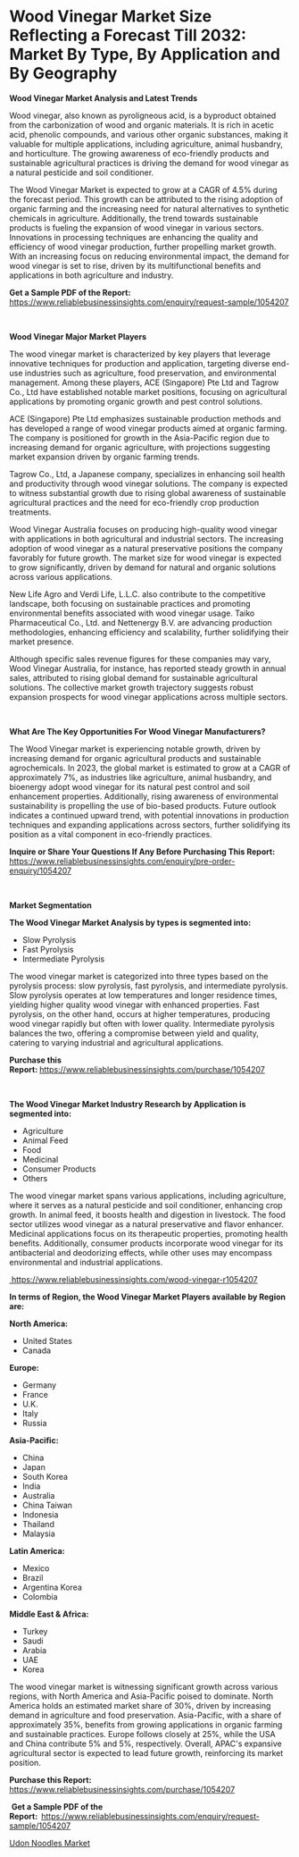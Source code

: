 <p><h1>Wood Vinegar Market Size Reflecting a Forecast Till 2032: Market By Type, By Application and By Geography</h1></p><p><strong>Wood Vinegar Market Analysis and Latest Trends</strong></p>
<p><p>Wood vinegar, also known as pyroligneous acid, is a byproduct obtained from the carbonization of wood and organic materials. It is rich in acetic acid, phenolic compounds, and various other organic substances, making it valuable for multiple applications, including agriculture, animal husbandry, and horticulture. The growing awareness of eco-friendly products and sustainable agricultural practices is driving the demand for wood vinegar as a natural pesticide and soil conditioner.</p><p>The Wood Vinegar Market is expected to grow at a CAGR of 4.5% during the forecast period. This growth can be attributed to the rising adoption of organic farming and the increasing need for natural alternatives to synthetic chemicals in agriculture. Additionally, the trend towards sustainable products is fueling the expansion of wood vinegar in various sectors. Innovations in processing techniques are enhancing the quality and efficiency of wood vinegar production, further propelling market growth. With an increasing focus on reducing environmental impact, the demand for wood vinegar is set to rise, driven by its multifunctional benefits and applications in both agriculture and industry.</p></p>
<p><strong>Get a Sample PDF of the Report:&nbsp;</strong> <a href="https://www.reliablebusinessinsights.com/enquiry/request-sample/1054207?utm_campaign=2109&utm_medium=2&utm_source=Github&utm_content=ia&utm_term=14022025&utm_id=wood-vinegar">https://www.reliablebusinessinsights.com/enquiry/request-sample/1054207</a></p>
<p>&nbsp;</p>
<p><strong>Wood Vinegar Major Market Players</strong></p>
<p><p>The wood vinegar market is characterized by key players that leverage innovative techniques for production and application, targeting diverse end-use industries such as agriculture, food preservation, and environmental management. Among these players, ACE (Singapore) Pte Ltd and Tagrow Co., Ltd have established notable market positions, focusing on agricultural applications by promoting organic growth and pest control solutions.</p><p>ACE (Singapore) Pte Ltd emphasizes sustainable production methods and has developed a range of wood vinegar products aimed at organic farming. The company is positioned for growth in the Asia-Pacific region due to increasing demand for organic agriculture, with projections suggesting market expansion driven by organic farming trends.</p><p>Tagrow Co., Ltd, a Japanese company, specializes in enhancing soil health and productivity through wood vinegar solutions. The company is expected to witness substantial growth due to rising global awareness of sustainable agricultural practices and the need for eco-friendly crop production treatments.</p><p>Wood Vinegar Australia focuses on producing high-quality wood vinegar with applications in both agricultural and industrial sectors. The increasing adoption of wood vinegar as a natural preservative positions the company favorably for future growth. The market size for wood vinegar is expected to grow significantly, driven by demand for natural and organic solutions across various applications.</p><p>New Life Agro and Verdi Life, L.L.C. also contribute to the competitive landscape, both focusing on sustainable practices and promoting environmental benefits associated with wood vinegar usage. Taiko Pharmaceutical Co., Ltd. and Nettenergy B.V. are advancing production methodologies, enhancing efficiency and scalability, further solidifying their market presence.</p><p>Although specific sales revenue figures for these companies may vary, Wood Vinegar Australia, for instance, has reported steady growth in annual sales, attributed to rising global demand for sustainable agricultural solutions. The collective market growth trajectory suggests robust expansion prospects for wood vinegar applications across multiple sectors.</p></p>
<p>&nbsp;</p>
<p><strong>What Are The Key Opportunities For Wood Vinegar Manufacturers?</strong></p>
<p><p>The Wood Vinegar market is experiencing notable growth, driven by increasing demand for organic agricultural products and sustainable agrochemicals. In 2023, the global market is estimated to grow at a CAGR of approximately 7%, as industries like agriculture, animal husbandry, and bioenergy adopt wood vinegar for its natural pest control and soil enhancement properties. Additionally, rising awareness of environmental sustainability is propelling the use of bio-based products. Future outlook indicates a continued upward trend, with potential innovations in production techniques and expanding applications across sectors, further solidifying its position as a vital component in eco-friendly practices.</p></p>
<p><strong>Inquire or Share Your Questions If Any Before Purchasing This Report:</strong> <a href="https://www.reliablebusinessinsights.com/enquiry/pre-order-enquiry/1054207?utm_campaign=2109&utm_medium=2&utm_source=Github&utm_content=ia&utm_term=14022025&utm_id=wood-vinegar">https://www.reliablebusinessinsights.com/enquiry/pre-order-enquiry/1054207</a></p>
<p>&nbsp;</p>
<p><strong>Market Segmentation</strong></p>
<p><strong>The Wood Vinegar Market Analysis by types is segmented into:</strong></p>
<p><ul><li>Slow Pyrolysis</li><li>Fast Pyrolysis</li><li>Intermediate Pyrolysis</li></ul></p>
<p><p>The wood vinegar market is categorized into three types based on the pyrolysis process: slow pyrolysis, fast pyrolysis, and intermediate pyrolysis. Slow pyrolysis operates at low temperatures and longer residence times, yielding higher quality wood vinegar with enhanced properties. Fast pyrolysis, on the other hand, occurs at higher temperatures, producing wood vinegar rapidly but often with lower quality. Intermediate pyrolysis balances the two, offering a compromise between yield and quality, catering to varying industrial and agricultural applications.</p></p>
<p><strong>Purchase this Report:&nbsp;</strong><a href="https://www.reliablebusinessinsights.com/purchase/1054207?utm_campaign=2109&utm_medium=2&utm_source=Github&utm_content=ia&utm_term=14022025&utm_id=wood-vinegar">https://www.reliablebusinessinsights.com/purchase/1054207</a></p>
<p>&nbsp;</p>
<p><strong>The Wood Vinegar Market Industry Research by Application is segmented into:</strong></p>
<p><ul><li>Agriculture</li><li>Animal Feed</li><li>Food</li><li>Medicinal</li><li>Consumer Products</li><li>Others</li></ul></p>
<p><p>The wood vinegar market spans various applications, including agriculture, where it serves as a natural pesticide and soil conditioner, enhancing crop growth. In animal feed, it boosts health and digestion in livestock. The food sector utilizes wood vinegar as a natural preservative and flavor enhancer. Medicinal applications focus on its therapeutic properties, promoting health benefits. Additionally, consumer products incorporate wood vinegar for its antibacterial and deodorizing effects, while other uses may encompass environmental and industrial applications.</p></p>
<p><a href="https://www.reliablebusinessinsights.com/wood-vinegar-r1054207?utm_campaign=2109&utm_medium=2&utm_source=Github&utm_content=ia&utm_term=14022025&utm_id=wood-vinegar">&nbsp;https://www.reliablebusinessinsights.com/wood-vinegar-r1054207</a></p>
<p><strong>In terms of Region, the Wood Vinegar Market Players available by Region are:</strong></p>
<p>
    <p> <strong> North America: </strong>
        <ul>
            <li>United States</li>
            <li>Canada</li>
        </ul>
        </p> 
    <p> <strong> Europe: </strong>
        <ul>
            <li>Germany</li>
            <li>France</li>
            <li>U.K.</li>
            <li>Italy</li>
            <li>Russia</li>
        </ul>
        </p> 
    <p> <strong> Asia-Pacific: </strong>
        <ul>
            <li>China</li>
            <li>Japan</li>
            <li>South Korea</li>
            <li>India</li>
            <li>Australia</li>
            <li>China Taiwan</li>
            <li>Indonesia</li>
            <li>Thailand</li>
            <li>Malaysia</li>
        </ul>
        </p> 
    <p> <strong> Latin America: </strong>
        <ul>
            <li>Mexico</li>
            <li>Brazil</li>
            <li>Argentina Korea</li>
            <li>Colombia</li>
        </ul>
        </p> 
    <p> <strong> Middle East & Africa: </strong>
        <ul>
            <li>Turkey</li>
            <li>Saudi</li>
            <li>Arabia</li>
            <li>UAE</li>
            <li>Korea</li>
        </ul>
    </p>
    </p>
<p><p>The wood vinegar market is witnessing significant growth across various regions, with North America and Asia-Pacific poised to dominate. North America holds an estimated market share of 30%, driven by increasing demand in agriculture and food preservation. Asia-Pacific, with a share of approximately 35%, benefits from growing applications in organic farming and sustainable practices. Europe follows closely at 25%, while the USA and China contribute 5% and 5%, respectively. Overall, APAC's expansive agricultural sector is expected to lead future growth, reinforcing its market position.</p></p>
<p><strong>Purchase this Report: </strong><a href="https://www.reliablebusinessinsights.com/purchase/1054207?utm_campaign=2109&utm_medium=2&utm_source=Github&utm_content=ia&utm_term=14022025&utm_id=wood-vinegar">https://www.reliablebusinessinsights.com/purchase/1054207</a></p>
<p>&nbsp;<strong>Get a Sample PDF of the Report:&nbsp;&nbsp;</strong><a href="https://www.reliablebusinessinsights.com/enquiry/request-sample/1054207?utm_campaign=2109&utm_medium=2&utm_source=Github&utm_content=ia&utm_term=14022025&utm_id=wood-vinegar">https://www.reliablebusinessinsights.com/enquiry/request-sample/1054207</a></p>
<p><strong></strong></p>
<p><p><a href="https://github.com/MonroeBullock54/Market-Research-Report-List-1/blob/main/udon-noodles-market.md?utm_campaign=2109&utm_medium=2&utm_source=Github&utm_content=ia&utm_term=14022025&utm_id=wood-vinegar">Udon Noodles Market</a></p></p>
